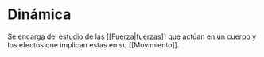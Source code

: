 # Dinámica

Se encarga del estudio de las [[Fuerza|fuerzas]] que actúan en un cuerpo y los efectos que implican estas en su [[Movimiento]].
